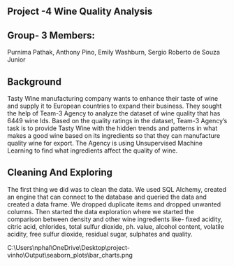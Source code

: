 ## Project -4 Wine Quality Analysis



## Group- 3 Members:
Purnima Pathak, 
Anthony Pino, 
Emily Washburn, 
Sergio Roberto de Souza Junior 



## Background


Tasty Wine manufacturing company wants to enhance their taste of wine and supply it to European countries to expand their business. They sought the help of Team-3 Agency to analyze the dataset of wine quality that has 6449 wine Ids. Based on the quality ratings in the dataset, Team-3 Agency’s task is to provide Tasty Wine with the hidden trends and patterns in what makes a good wine based on its ingredients so that they can manufacture quality wine for export. The Agency is using Unsupervised Machine Learning to find what ingredients affect the quality of wine.

## Cleaning And Exploring
The first thing we did was to clean the data. We used SQL Alchemy, created an engine that can connect to the database and queried the data and created a data frame. We dropped duplicate items and dropped unwanted columns. Then started the data exploration where we started the comparison between density and other wine ingredients like- fixed acidity, citric acid, chlorides, total sulfur dioxide, ph. value, alcohol content, volatile acidity, free sulfur dioxide, residual sugar, sulphates and quality.

C:\Users\nphal\OneDrive\Desktop\project-vinho\Output\seaborn_plots\bar_charts.png

